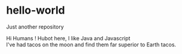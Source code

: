 # hello-world
Just another repository

Hi Humans !
Hubot here, I like Java and Javascript  
I've had tacos on the moon and find them far superior to Earth tacos.
